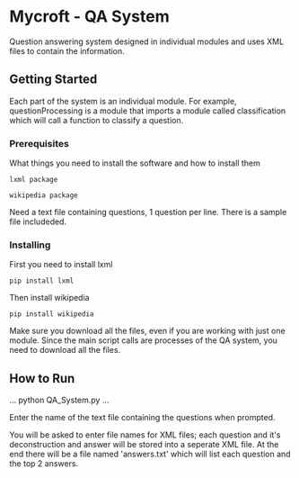 # Mycroft - QA System

Question answering system designed in individual modules and uses XML files to contain the information.

## Getting Started

Each part of the system is an individual module. For example, questionProcessing is a module that imports a module called classification which will call a function to classify a question.

### Prerequisites

What things you need to install the software and how to install them

```
lxml package
```
```
wikipedia package
```

Need a text file containing questions, 1 question per line. There is a sample file includeded.

### Installing

First you need to install lxml

```
pip install lxml
```

Then install wikipedia

```
pip install wikipedia
```

Make sure you download all the files, even if you are working with just one module. Since the main script calls are processes of the QA system, you need to download all the files.

## How to Run

...
python QA_System.py
...

Enter the name of the text file containing the questions when prompted.

You will be asked to enter file names for XML files; each question and it's deconstruction and answer will be stored into a seperate XML file. At the end there will be a file named 'answers.txt' which will list each question and the top 2 answers.

